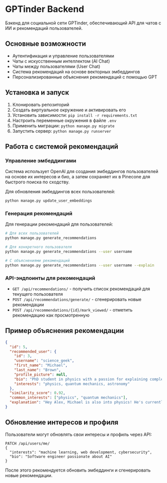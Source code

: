 # GPTinder Backend

Бэкенд для социальной сети GPTinder, обеспечивающий API для чатов с ИИ и рекомендаций пользователей.

## Основные возможности

- Аутентификация и управление пользователями
- Чаты с искусственным интеллектом (AI Chat)
- Чаты между пользователями (User Chat)
- Система рекомендаций на основе векторных эмбеддингов
- Персонализированные объяснения рекомендаций с помощью GPT

## Установка и запуск

1. Клонировать репозиторий
2. Создать виртуальное окружение и активировать его
3. Установить зависимости: `pip install -r requirements.txt`
4. Настроить переменные окружения в файле `.env`
5. Применить миграции: `python manage.py migrate`
6. Запустить сервер: `python manage.py runserver`

## Работа с системой рекомендаций

### Управление эмбеддингами

Система использует OpenAI для создания эмбеддингов пользователей на основе их интересов и био,
а затем сохраняет их в Pinecone для быстрого поиска по сходству.

Для обновления эмбеддингов всех пользователей:

```bash
python manage.py update_user_embeddings
```

### Генерация рекомендаций

Для генерации рекомендаций для пользователей:

```bash
# Для всех пользователей
python manage.py generate_recommendations

# Для конкретного пользователя
python manage.py generate_recommendations --user username

# С объяснениями рекомендаций
python manage.py generate_recommendations --user username --explain
```

### API-эндпоинты для рекомендаций

- `GET /api/recommendations/` - получить список рекомендаций для текущего пользователя
- `POST /api/recommendations/generate/` - сгенерировать новые рекомендации
- `POST /api/recommendations/{id}/mark_viewed/` - отметить рекомендацию как просмотренную

## Пример объяснения рекомендации

```json
{
  "id": 5,
  "recommended_user": {
    "id": 3,
    "username": "science_geek",
    "first_name": "Michael",
    "last_name": "Brown",
    "profile_picture": null,
    "bio": "PhD student in physics with a passion for explaining complex concepts.",
    "interests": "physics, quantum mechanics, astronomy"
  },
  "similarity_score": 0.92,
  "common_interests": ["physics", "quantum mechanics"],
  "explanation": "Hey Alex, Michael is also into physics! He's currently researching quantum mechanics, maybe you two could discuss the latest discoveries in the field?"
}
```

## Обновление интересов и профиля

Пользователи могут обновлять свои интересы и профиль через API:

```
PATCH /api/users/me/
{
  "interests": "machine learning, web development, cybersecurity",
  "bio": "Software engineer passionate about AI"
}
```

После этого рекомендуется обновить эмбеддинги и сгенерировать новые рекомендации. 